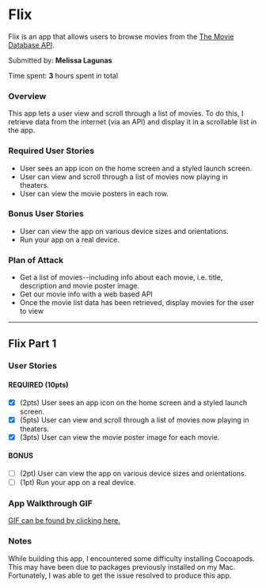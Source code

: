 # Flix

Flix is an app that allows users to browse movies from the [The Movie Database API](http://docs.themoviedb.apiary.io/#).

Submitted by: **Melissa Lagunas**

Time spent: **3** hours spent in total

### Overview
This app lets a user view and scroll through a list of movies. To do this, I retrieve data from the internet (via an API) and display it in a scrollable list in the app.


### Required User Stories

- User sees an app icon on the home screen and a styled launch screen.
- User can view and scroll through a list of movies now playing in theaters.
- User can view the movie posters in each row.

### Bonus User Stories

- User can view the app on various device sizes and orientations.
- Run your app on a real device.

### Plan of Attack

- Get a list of movies--including info about each movie, i.e. title, description and movie poster image.
- Get our movie info with a web based API
- Once the movie list data has been retrieved, display movies for the user to view

---

## Flix Part 1

### User Stories

#### REQUIRED (10pts)
- [x] (2pts) User sees an app icon on the home screen and a styled launch screen.
- [x] (5pts) User can view and scroll through a list of movies now playing in theaters.
- [x] (3pts) User can view the movie poster image for each movie.

#### BONUS
- [ ] (2pt) User can view the app on various device sizes and orientations.
- [ ] (1pt) Run your app on a real device.

### App Walkthrough GIF

[GIF can be found by clicking here.](https://im4.ezgif.com/tmp/ezgif-4-2dabb9312e2b.gif)


### Notes
While building this app, I encountered some difficulty installing Cocoapods. This may have been due to packages previously installed on my Mac. Fortunately, I was able to get the issue resolved to produce this app.

